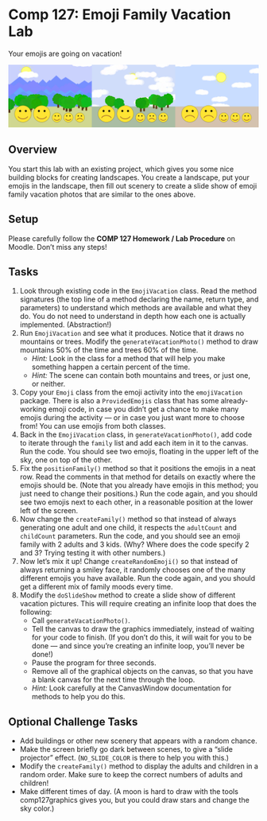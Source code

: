 Comp 127: Emoji Family Vacation Lab
====

Your emojis are going on vacation!

![multiple pictures of emojis standing in front of a variety of scenery](emojivacation.png)

Overview
---

You start this lab with an existing project, which gives you some nice building blocks for creating landscapes. You create a landscape, put your emojis in the landscape, then fill out scenery to create a slide show of emoji family vacation photos that are similar to the ones above.

Setup
---

Please carefully follow the **COMP 127 Homework / Lab Procedure** on Moodle. Don’t miss any steps!

Tasks
---

1. Look through existing code in the `EmojiVacation` class. Read the method signatures (the top line of a method declaring the name, return type, and parameters) to understand which methods are available and what they do. You do not need to understand in depth how each one is actually implemented. (Abstraction!)
2. Run `EmojiVacation` and see what it produces. Notice that it draws no mountains or trees. Modify the `generateVacationPhoto()` method to draw mountains 50% of the time and trees 60% of the time.
    - _Hint:_ Look in the class for a method that will help you make something happen a certain percent of the time.
    - _Hint:_ The scene can contain both mountains and trees, or just one, or neither.
3. Copy your `Emoji` class from the emoji activity into the `emojiVacation` package. There is also a `ProvidedEmojis` class that has some already-working emoji code, in case you didn’t get a chance to make many emojis during the activity — or in case you just want more to choose from! You can use emojis from both classes.
4. Back in the `EmojiVacation` class, in `generateVacationPhoto()`, add code to iterate through the `family` list and add each item in it to the canvas. Run the code. You should see two emojis, floating in the upper left of the sky, one on top of the other.
5. Fix the `positionFamily()` method so that it positions the emojis in a neat row. Read the comments in that method for details on exactly where the emojis should be. (Note that you already have emojis in this method; you just need to change their positions.) Run the code again, and you should see two emojis next to each other, in a reasonable position at the lower left of the screen.
6. Now change the `createFamily()` method so that instead of always generating one adult and one child, it respects the `adultCount` and `childCount` parameters. Run the code, and you should see an emoji family with 2 adults and 3 kids. (Why? Where does the code specify 2 and 3? Trying testing it with other numbers.)
7. Now let’s mix it up! Change `createRandomEmoji()` so that instead of always returning a smiley face, it randomly chooses one of the many different emojis you have available. Run the code again, and you should get a different mix of family moods every time.
8. Modify the `doSlideShow` method to create a slide show of different vacation pictures. This will require creating an infinite loop that does the following:
    - Call `generateVacationPhoto()`.
    - Tell the canvas to draw the graphics immediately, instead of waiting for your code to finish. (If you don’t do this, it will wait for you to be done — and since you’re creating an infinite loop, you’ll never be done!)
    - Pause the program for three seconds.
    - Remove all of the graphical objects on the canvas, so that you have a blank canvas for the next time through the loop.
    - _Hint:_ Look carefully at the CanvasWindow documentation for methods to help you do this.

Optional Challenge Tasks
---

- Add buildings or other new scenery that appears with a random chance.
- Make the screen briefly go dark between scenes, to give a “slide projector” effect. (`NO_SLIDE_COLOR` is there to help you with this.)
- Modify the `createFamily()` method to display the adults and children in a random order. Make sure to keep the correct numbers of adults and children!
- Make different times of day. (A moon is hard to draw with the tools comp127graphics gives you, but you could draw stars and change the sky color.)
